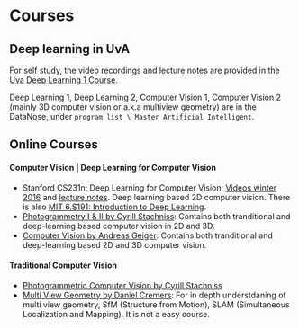 # Courses

## Deep learning in UvA

For self study, the video recordings and lecture notes are provided in the [Uva Deep Learning 1 Course](https://uvadlc.github.io). 

Deep Learning 1, Deep Learning 2, Computer Vision 1, Computer Vision 2 (mainly 3D computer vision or a.k.a multiview geometry) are in the DataNose, under `program list \ Master Artificial Intelligent`.

## Online Courses

#### Computer Vision | Deep Learning for Computer Vision

- Stanford CS231n: Deep Learning for Computer Vision: [Videos winter 2016](https://www.youtube.com/playlist?list=PLkt2uSq6rBVctENoVBg1TpCC7OQi31AlC) and [lecture notes](https://cs231n.github.io). Deep learning based 2D computer vision. There is also [MIT 6.S191: Introduction to Deep Learning](https://www.youtube.com/playlist?list=PLtBw6njQRU-rwp5__7C0oIVt26ZgjG9NI).
- [Photogrammetry I & II by Cyrill Stachniss](https://www.youtube.com/playlist?list=PLgnQpQtFTOGRYjqjdZxTEQPZuFHQa7O7Y): Contains both tranditional and deep-learning based computer vision in 2D and 3D.
- [Computer Vision by Andreas Geiger](https://www.youtube.com/playlist?list=PL05umP7R6ij35L2MHGzis8AEHz7mg381_): Contains both tranditional and deep-learning based 2D and 3D computer vision.


#### Traditional Computer Vision

- [Photogrammetric Computer Vision by Cyrill Stachniss](https://www.youtube.com/playlist?list=PLgnQpQtFTOGTPQhKBOGgjTgX-mzpsOGOX)
- [Multi View Geometry by Daniel Cremers](https://www.youtube.com/playlist?list=PLTBdjV_4f-EJn6udZ34tht9EVIW7lbeo4): For in depth understdaning of multi view geometry, SfM (Structure from Motion), SLAM (Simultaneous Localization and Mapping). It is not a easy course. 



